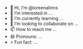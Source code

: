 - 👋 Hi, I’m @loreenalinns
- 👀 I’m interested in ...
- 🌱 I’m currently learning ...
- 💞️ I’m looking to collaborate on ...
- 📫 How to reach me ...
- 😄 Pronouns: ...
- ⚡ Fun fact: ...

<!---
loreenalinns/loreenalinns is a ✨ special ✨ repository because its `README.md` (this file) appears on your GitHub profile.
You can click the Preview link to take a look at your changes.
--->
